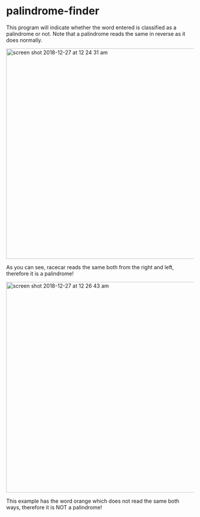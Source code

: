 # palindrome-finder
This program will indicate whether the word entered is classified as a palindrome or not. Note that a palindrome reads the same in reverse as it does normally.

<img width="565" alt="screen shot 2018-12-27 at 12 24 31 am" src="https://user-images.githubusercontent.com/40871128/50470486-e33cab00-096d-11e9-85b1-f8c630e6fdd1.png">

As you can see, racecar reads the same both from the right and left, therefore it is a palindrome!

<img width="566" alt="screen shot 2018-12-27 at 12 26 43 am" src="https://user-images.githubusercontent.com/40871128/50470553-2ac33700-096e-11e9-951a-4ee0de69da4c.png">

This example has the word orange which does not read the same both ways, therefore it is NOT a palindrome!
